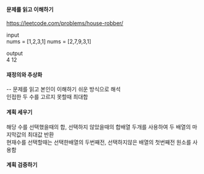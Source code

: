 #### 문제를 읽고 이해하기
https://leetcode.com/problems/house-robber/

input</br>
nums = [1,2,3,1]
nums = [2,7,9,3,1]


output</br>
4
12


#### 재정의와 추상화<br>
-- 문제를 읽고 본인이 이해하기 쉬운 방식으로 해석<br>
인접한 두 수를 고르지 못할때 최대합

#### 계획 세우기<br>
해당 수를 선택했을때의 합, 선택하지 않았을때의 합배열 두개를 사용하여 두 배열의 마지막값의 최대값 반환<br>
현재수를 선택할때는 선택한배열의 두번째전, 선택하지않은 배열의 첫번째전 원소를 사용함<br>

#### 계획 검증하기 
